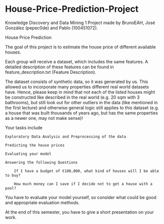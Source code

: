 # House-Price-Prediction-Project
Knowledge Discovery and Data Mining 1 Project made by BrunoEAH, José González (pepec0de) and Pablo (100451072).


House Price Prediction

The goal of this project is to estimate the house price of different available houses.

Each group will receive a dataset, which includes the same features. A detailed description of these features can be found in feature_description.txt (Feature Description).

The dataset consists of synthetic data, so it was generated by us. This allowed us to incorporate many properties different real world datasets have. Hence, please keep in mind that not each of the listed houses might be constructed like described in the real world (e.g. 20 sqm with 3 bathrooms), but still look out for other outliers in the data (like mentioned in the first lecture) and otherwise general logic still applies to this dataset (e.g. a house that was built thousands of years ago, but has the same properties as a newer one, may not make sense)!

Your tasks include 

    Exploratory Data Analysis and Preprocessing of the data

    Predicting the house prices

    Evaluating your model

    Answering the following Questions

        If I have a budget of €100,000, what kind of houses will I be able to buy?

        How much money can I save if I decide not to get a house with a pool?

You have to evaluate your model yourself, so consider what could be good and appropriate evaluation methods.

At the end of this semester, you have to give a short presentation on your work.

